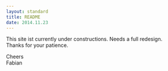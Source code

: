 ```yaml
---
layout: standard
title: README
date: 2014.11.23
---  
```


This site ist currently under constructions. Needs a full redesign.  
Thanks for your patience.  

Cheers  
Fabian
